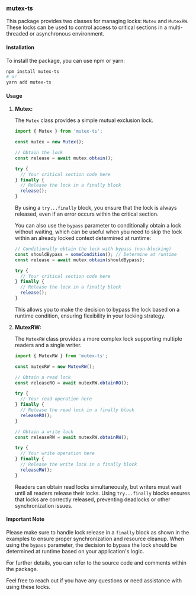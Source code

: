 ### mutex-ts

This package provides two classes for managing locks: `Mutex` and `MutexRW`.
These locks can be used to control access to critical sections in a
multi-threaded or asynchronous environment.

#### Installation

To install the package, you can use npm or yarn:

```bash
npm install mutex-ts
# or
yarn add mutex-ts
```

#### Usage

1. **Mutex:**

   The `Mutex` class provides a simple mutual exclusion lock.

   ```typescript
   import { Mutex } from 'mutex-ts';

   const mutex = new Mutex();

   // Obtain the lock
   const release = await mutex.obtain();

   try {
     // Your critical section code here
   } finally {
     // Release the lock in a finally block
     release();
   }
   ```

   By using a `try...finally` block, you ensure that the lock is always
   released, even if an error occurs within the critical section.

   You can also use the `bypass` parameter to conditionally obtain a lock
   without waiting, which can be useful when you need to skip the lock within an
   already locked context determined at runtime:

   ```typescript
   // Conditionally obtain the lock with bypass (non-blocking)
   const shouldBypass = someCondition(); // Determine at runtime
   const release = await mutex.obtain(shouldBypass);

   try {
     // Your critical section code here
   } finally {
     // Release the lock in a finally block
     release();
   }
   ```

   This allows you to make the decision to bypass the lock based on a runtime
   condition, ensuring flexibility in your locking strategy.

2. **MutexRW:**

   The `MutexRW` class provides a more complex lock supporting multiple readers
   and a single writer.

   ```typescript
   import { MutexRW } from 'mutex-ts';

   const mutexRW = new MutexRW();

   // Obtain a read lock
   const releaseRO = await mutexRW.obtainRO();

   try {
     // Your read operation here
   } finally {
     // Release the read lock in a finally block
     releaseRO();
   }

   // Obtain a write lock
   const releaseRW = await mutexRW.obtainRW();

   try {
     // Your write operation here
   } finally {
     // Release the write lock in a finally block
     releaseRW();
   }
   ```

   Readers can obtain read locks simultaneously, but writers must wait until all
   readers release their locks. Using `try...finally` blocks ensures that locks
   are correctly released, preventing deadlocks or other synchronization issues.

#### Important Note

Please make sure to handle lock release in a `finally` block as shown in the
examples to ensure proper synchronization and resource cleanup. When using the
`bypass` parameter, the decision to bypass the lock should be determined at
runtime based on your application's logic.

For further details, you can refer to the source code and comments within the
package.

Feel free to reach out if you have any questions or need assistance with using
these locks.
